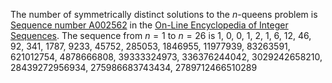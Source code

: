The number of symmetrically distinct solutions to the $n$-queens problem is [Sequence number A002562](https://oeis.org/A002562) in the [On-Line Encyclopedia of Integer Sequences](https://oeis.org). The sequence from $n=1$ to $n=26$ is 1, 0, 0, 1, 2, 1, 6, 12, 46, 92, 341, 1787, 9233, 45752, 285053, 1846955, 11977939, 83263591, 621012754, 4878666808, 39333324973, 336376244042, 3029242658210, 28439272956934, 275986683743434, 2789712466510289
